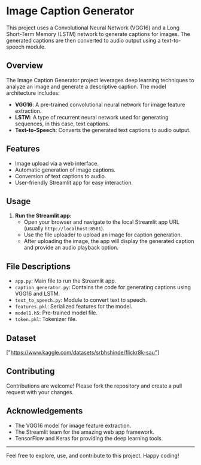 # Image Caption Generator

This project uses a Convolutional Neural Network (VGG16) and a Long Short-Term Memory (LSTM) network to generate captions for images. The generated captions are then converted to audio output using a text-to-speech module.

## Overview

The Image Caption Generator project leverages deep learning techniques to analyze an image and generate a descriptive caption. The model architecture includes:
- **VGG16**: A pre-trained convolutional neural network for image feature extraction.
- **LSTM**: A type of recurrent neural network used for generating sequences, in this case, text captions.
- **Text-to-Speech**: Converts the generated text captions to audio output.

## Features

- Image upload via a web interface.
- Automatic generation of image captions.
- Conversion of text captions to audio.
- User-friendly Streamlit app for easy interaction.

## Usage

1. **Run the Streamlit app:**
   - Open your browser and navigate to the local Streamlit app URL (usually `http://localhost:8501`).
   - Use the file uploader to upload an image for caption generation.
   - After uploading the image, the app will display the generated caption and provide an audio playback option.

## File Descriptions

- `app.py`: Main file to run the Streamlit app.
- `caption_generator.py`: Contains the code for generating captions using VGG16 and LSTM.
- `text_to_speech.py`: Module to convert text to speech.
- `features.pkl`: Serialized features for the model.
- `model1.h5`: Pre-trained model file.
- `token.pkl`: Tokenizer file.

## Dataset
["https://www.kaggle.com/datasets/srbhshinde/flickr8k-sau"]
## Contributing

Contributions are welcome! Please fork the repository and create a pull request with your changes.


## Acknowledgements

- The VGG16 model for image feature extraction.
- The Streamlit team for the amazing web app framework.
- TensorFlow and Keras for providing the deep learning tools.

---

Feel free to explore, use, and contribute to this project. Happy coding!

